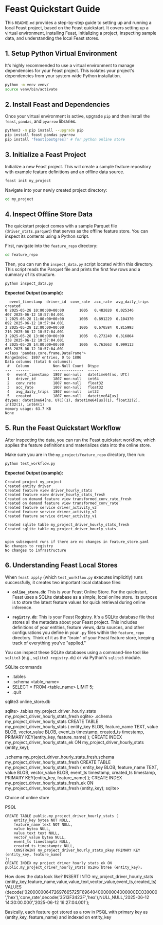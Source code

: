 # Feast Quickstart Guide

This `README.md` provides a step-by-step guide to setting up and running a local Feast project, based on the Feast quickstart. It covers setting up a virtual environment, installing Feast, initializing a project, inspecting sample data, and understanding the local Feast stores.

## 1. Setup Python Virtual Environment

It's highly recommended to use a virtual environment to manage dependencies for your Feast project. This isolates your project's dependencies from your system-wide Python installation.

```bash
python -m venv venv/
source venv/bin/activate
```

## 2. Install Feast and Dependencies

Once your virtual environment is active, upgrade `pip` and then install the `feast`, `pandas`, and `pyarrow` libraries.

```bash
python3 -m pip install --upgrade pip
pip install feast pandas pyarrow
pip install 'feast[postgres]' # for python online store
```



## 3. Initialize a Feast Project

Initialize a new Feast project. This will create a sample feature repository with example feature definitions and an offline data source.

```bash
feast init my_project
```

Navigate into your newly created project directory:

```bash
cd my_project
```

## 4. Inspect Offline Store Data

The quickstart project comes with a sample Parquet file (`driver_stats.parquet`) that serves as the offline feature store. You can inspect its contents using a Python script.

First, navigate into the `feature_repo` directory:

```bash
cd feature_repo
```

Then, you can run the `inspect_data.py` script located within this directory. This script reads the Parquet file and prints the first few rows and a summary of its structure.

```bash
python inspect_data.py
```

**Expected Output (example):**

```
  event_timestamp  driver_id  conv_rate  acc_rate  avg_daily_trips                 created
0 2025-05-28 10:00:00+00:00       1005   0.482020  0.025346              407 2025-06-12 10:57:04.001
1 2025-05-28 11:00:00+00:00       1005   0.891229  0.104370              892 2025-06-12 10:57:04.001
2 2025-05-28 12:00:00+00:00       1005   0.670584  0.815993              216 2025-06-12 10:57:04.001
3 2025-05-28 13:00:00+00:00       1005   0.273240  0.316864              338 2025-06-12 10:57:04.001
4 2025-05-28 14:00:00+00:00       1005   0.763663  0.999113              656 2025-06-12 10:57:04.001
<class 'pandas.core.frame.DataFrame'>
RangeIndex: 1807 entries, 0 to 1806
Data columns (total 6 columns):
 #   Column           Non-Null Count  Dtype
---  ------           --------------  -----
 0   event_timestamp  1807 non-null   datetime64[ns, UTC]
 1   driver_id        1807 non-null   int64
 2   conv_rate        1807 non-null   float32
 3   acc_rate         1807 non-null   float32
 4   avg_daily_trips  1807 non-null   int32
 5   created          1807 non-null   datetime64[us]
dtypes: datetime64[ns, UTC](1), datetime64[us](1), float32(2), int32(1), int64(1)
memory usage: 63.7 KB
None
```

## 5. Run the Feast Quickstart Workflow

After inspecting the data, you can run the Feast quickstart workflow, which applies the feature definitions and materializes data into the online store.

Make sure you are in the `my_project/feature_repo` directory, then run:

```bash
python test_workflow.py
```

**Expected Output (example):**

```
Created project my_project
Created entity driver
Created feature view driver_hourly_stats
Created feature view driver_hourly_stats_fresh
Created on demand feature view transformed_conv_rate_fresh
Created on demand feature view transformed_conv_rate
Created feature service driver_activity_v3
Created feature service driver_activity_v2
Created feature service driver_activity_v1

Created sqlite table my_project_driver_hourly_stats_fresh
Created sqlite table my_project_driver_hourly_stats


upon subsequent runs if there are no changes in feature_store.yaml
No changes to registry
No changes to infrastructure
```

## 6. Understanding Feast Local Stores

When `feast apply` (which `test_workflow.py` executes implicitly) runs successfully, it creates two important local database files:

*   **`online_store.db`**: This is your Feast Online Store. For the quickstart, Feast uses a SQLite database as a simple, local online store. Its purpose is to store the latest feature values for quick retrieval during online inference.

*   **`registry.db`**: This is your Feast Registry. It's a SQLite database file that stores all the metadata about your Feast project. This includes definitions of your entities, feature views, data sources, and other configurations you define in your `.py` files within the `feature_repo` directory. Think of it as the "brain" of your Feast feature store, keeping track of everything you've "applied."

You can inspect these SQLite databases using a command-line tool like `sqlite3` (e.g., `sqlite3 registry.db`) or via Python's `sqlite3` module.

SQLite commands
- .tables
- .schema <table_name>
- SELECT * FROM <table_name> LIMIT 5;
- .quit


sqlite3 online_store.db


sqlite> .tables
my_project_driver_hourly_stats        my_project_driver_hourly_stats_fresh
sqlite> .schema my_project_driver_hourly_stats
CREATE TABLE my_project_driver_hourly_stats (
                entity_key BLOB,
                feature_name TEXT,
                value BLOB,
                vector_value BLOB,
                event_ts timestamp,
                created_ts timestamp,
                PRIMARY KEY(entity_key, feature_name)
            );
CREATE INDEX my_project_driver_hourly_stats_ek ON my_project_driver_hourly_stats (entity_key);


.schema my_project_driver_hourly_stats_fresh.schema my_project_driver_hourly_stats_fresh
CREATE TABLE my_project_driver_hourly_stats_fresh (
                entity_key BLOB,
                feature_name TEXT,
                value BLOB,
                vector_value BLOB,
                event_ts timestamp,
                created_ts timestamp,
                PRIMARY KEY(entity_key, feature_name)
            );
CREATE INDEX my_project_driver_hourly_stats_fresh_ek ON my_project_driver_hourly_stats_fresh (entity_key);
sqlite>


Choice of online store

PSQL
```
CREATE TABLE public.my_project_driver_hourly_stats (
	entity_key bytea NOT NULL,
	feature_name text NOT NULL,
	value bytea NULL,
	value_text text NULL,
	vector_value bytea NULL,
	event_ts timestamptz NULL,
	created_ts timestamptz NULL,
	CONSTRAINT my_project_driver_hourly_stats_pkey PRIMARY KEY (entity_key, feature_name)
);
CREATE INDEX my_project_driver_hourly_stats_ek ON public.my_project_driver_hourly_stats USING btree (entity_key);
```

How does the data look like?
INSERT INTO my_project_driver_hourly_stats (entity_key,feature_name,value,value_text,vector_value,event_ts,created_ts) VALUES
	 (decode('020000006472697665725F69640400000004000000EC030000','hex'),'conv_rate',decode('3513F3423F','hex'),NULL,NULL,'2025-06-12 14:30:00.000','2025-06-12 16:27:04.001');
   
Basically, each feature got stored as a row in PSQL with primary key as (entity_key, feature_name) and indexed on entity_key


